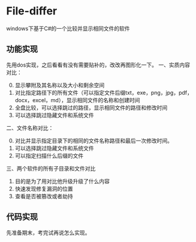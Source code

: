 # File-differ
windows下基于C#的一个比较并显示相同文件的软件

## 功能实现

先用dos实现，之后看看有没有需要贴补的，改改再图形化一下。
一、实质内容对比：

0. 显示攀附及其名称以及大小和剩余空间
1. 对比指定路径下的所有文件（可以指定文件后缀txt，exe，png，jpg，pdf，docx，excel，md），显示相同文件的名称和创建时间
2. 全盘比较，可以选择跳过的路径，显示相同文件的路径和修改时间
3. 可以选择跳过隐藏文件和系统文件

二、文件名称对比：

0. 对比并显示指定目录下的相同的文件名称路径和最后一次修改时间。
1. 可以选择跳过隐藏文件和系统文件
2. 可以指定扫描什么后缀的文件

三、两个软件的所有子目录和文件对比

1. 目的是为了用对比他升级升级了什么内容
2. 快速发现修复漏洞的位置
3. 查看是否被篡改或者劫持

## 代码实现

先准备期末，考完试再说怎么实现。
